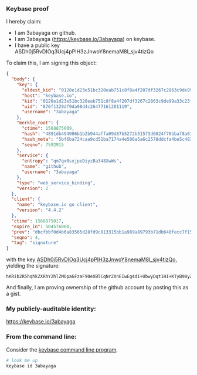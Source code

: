 ### Keybase proof

I hereby claim:

  * I am 3abayaga on github.
  * I am 3abayaga (https://keybase.io/3abayaga) on keybase.
  * I have a public key ASDh0j5RvDIOq3Ucj4pPIH3zJnwoY8nemaM8I_sjv4tizQo

To claim this, I am signing this object:

```json
{
  "body": {
    "key": {
      "eldest_kid": "0120e1d23e51bc320eab751c8f8a4f207df3267c2863c9de99a33c23fb23bf8b62cd0a",
      "host": "keybase.io",
      "kid": "0120e1d23e51bc320eab751c8f8a4f207df3267c2863c9de99a33c23fb23bf8b62cd0a",
      "uid": "876f1329df9da98d4c26477161201119",
      "username": "3abayaga"
    },
    "merkle_root": {
      "ctime": 1568875009,
      "hash": "4891db494906b1b2b944affa09d87b5272b51573d6024f76bbaf8a61f9b9206f23f7dc91e8f891946dfbf0171b455b4207e2cf50ce08aa4ba1f4e3f451c5c68b",
      "hash_meta": "5bf6ba724caa9cd51ba7174a4e506a5a6c2578ddcfa4be5c4830ffb112a00008",
      "seqno": 7592915
    },
    "service": {
      "entropy": "qm7qx0sxjpeDiyzBa348XwWs",
      "name": "github",
      "username": "3abayaga"
    },
    "type": "web_service_binding",
    "version": 2
  },
  "client": {
    "name": "keybase.io go client",
    "version": "4.4.2"
  },
  "ctime": 1568875017,
  "expire_in": 504576000,
  "prev": "dbcfbbf0d4b6a83565d28fd9c813315bb1a989a89793b71db640fecc7f1543ad",
  "seqno": 4,
  "tag": "signature"
}
```

with the key [ASDh0j5RvDIOq3Ucj4pPIH3zJnwoY8nemaM8I_sjv4tizQo](https://keybase.io/3abayaga), yielding the signature:

```
hKRib2R5hqhkZXRhY2hlZMOpaGFzaF90eXBlCqNrZXnEIwEg4dI+UbwyDqt1HI+KTyB98yZ8KGPJ3pmjPCP7I7+LYs0Kp3BheWxvYWTESpcCBMQg28+78NS2qDVl0o/ZyBMxW7GpiaiXk7cdtkD+zH8VQ63EIIWUPj6L6884gn7EaFpX0CDf/aGuhR0Xi0ZirQwgKGseAgHCo3NpZ8RAIXu3w5WEh+jwdwMTSwodW8Icx1zwNzdiEAWiQ0v8h/2cqgh5zw0Gsu+d16nu2BwbomizSFqhCmf3Dxy7cJm8D6hzaWdfdHlwZSCkaGFzaIKkdHlwZQildmFsdWXEII69fQ3rj59Zvdp9hgF2sG+lgj56GJRwGVAdS07AJfGfo3RhZ80CAqd2ZXJzaW9uAQ==

```

And finally, I am proving ownership of the github account by posting this as a gist.

### My publicly-auditable identity:

https://keybase.io/3abayaga

### From the command line:

Consider the [keybase command line program](https://keybase.io/download).

```bash
# look me up
keybase id 3abayaga
```
